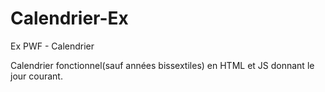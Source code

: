# Calendrier-Ex
Ex PWF - Calendrier

Calendrier fonctionnel(sauf années bissextiles) en HTML et JS donnant le jour courant.
